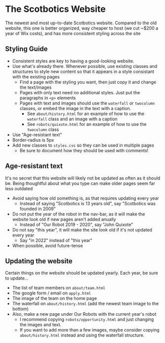 # The Scotbotics Website
The newest and most up-to-date Scotbotics website. Compared to the old website, this one is better organized, way cheaper to host (we cut ~$200 a year of Wix costs), and has more consistent styling across the site

## Styling Guide
* Consistent styles are key to having a good-looking website.
* Use what's already there. Whenever possible, use existing classes and structures to style new content so that it appears in a style consistant with the existing pages
    + Find a page with the styling you want, then just copy it and change the text/images
	+ Pages with only text need no additional styles. Just put the paragraphs in `<p>` elements
	+ Pages with text and images should use the `waterfall` or `twocolumn` classes, or embed the image in the text with a caption. 
	    - See `about/history.html` for an example of how to use the `waterfall` class and an image with a caption
		- See `robots/quixote.html` for an example of how to use the `twocolumn` class
* Use "Age-resistant text"
* Border-radius is 5px
* Add new classes to `styles.css` so they can be used in multiple pages
    + Be sure to document how they should be used with comments!

## Age-resistant text
It's no secret that this website will likely not be updated as often as it should be. Being thoughtful about what you type can make older pages seem far less outdated
* Avoid saying how old something is, as that requires updating every year
    + Instead of saying "Scotbotics is 13 years old", say "Scotbotics was founded in 2009"
* Do not put the year of the robot in the nav-bar, as it will make the website look old if new pages aren't added anually
    + Instead of "Our Robot 2019 - 2020", say "John Quixote"
* Do not say "this year", it will make the site look old if it's not updated every year
    + Say "in 2022" instead of "this year"
* When possible, avoid future-tense

## Updating the website
Certain things on the website should be updated yearly. Each year, be sure to update...
* The list of team members on `about/team.html`
* The google form / email on `apply.html`
* The image of the team on the home page
* The waterfall on `about/history.html` (add the newest team image to the bottom)
* Also, make a new page under Our Robots with the current year's robot
   + I recommend copying `robots/opportunity.html` and just changing the images and text.
   + If you want to add more than a few images, maybe consider copying `about/history.html` instead and using the waterfall structure.
